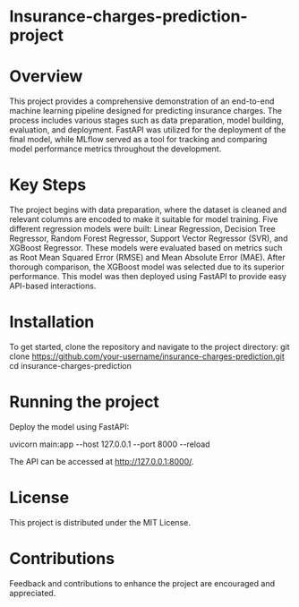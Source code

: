 # Insurance-charges-prediction-project

# Overview

This project provides a comprehensive demonstration of an end-to-end machine learning pipeline designed for predicting insurance charges. The process includes various stages such as data preparation, model building, evaluation, and deployment. FastAPI was utilized for the deployment of the final model, while MLflow served as a tool for tracking and comparing model performance metrics throughout the development.

# Key Steps

The project begins with data preparation, where the dataset is cleaned and relevant columns are encoded to make it suitable for model training. Five different regression models were built: Linear Regression, Decision Tree Regressor, Random Forest Regressor, Support Vector Regressor (SVR), and XGBoost Regressor. These models were evaluated based on metrics such as Root Mean Squared Error (RMSE) and Mean Absolute Error (MAE). After thorough comparison, the XGBoost model was selected due to its superior performance. This model was then deployed using FastAPI to provide easy API-based interactions.

# Installation

To get started, clone the repository and navigate to the project directory:
git clone https://github.com/your-username/insurance-charges-prediction.git
cd insurance-charges-prediction

# Running the project

Deploy the model using FastAPI:

uvicorn main:app --host 127.0.0.1 --port 8000 --reload

The API can be accessed at http://127.0.0.1:8000/.

# License

This project is distributed under the MIT License.

# Contributions

Feedback and contributions to enhance the project are encouraged and appreciated.
